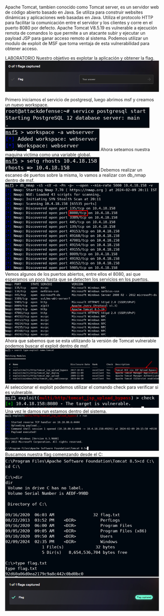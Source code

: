 Apache Tomcat, tambien conocido como Tomcat server, es un servidor web de código abierto basado en Java.
Se utiliza para construir websites dinámicas y aplicaciones web basadas en Java.
Utiliza el protocolo HTTP para facilitar la comunicación entre el servidor y los clientes y corre en el puerto 8080 por defecto.
Apache Tomcat V8.5.19 es vulnerable a ejecución remota de comandos lo que permite a un atacante subir y ejecutar un payload JSP para ganar acceso remoto al sistema.
Podemos utilizar un modulo de exploit de MSF que toma ventaja de esta vulnerabilidad para obtener acceso.

LABORATORIO
Nuestro objetivo es explotar la aplicación y obtener la flag.
![](../../../Images/Pasted%20image%2020240209113456.png)

Primero iniciamos el servicio de postgresql, luego abrimos msf y creamos un nuevo workspace.
![](../../../Images/Pasted%20image%2020240209113734.png)
![](../../../Images/Pasted%20image%2020240209113802.png)
Ahora seteamos nuestra maquina victima como una variable global.
![](../../../Images/Pasted%20image%2020240209113845.png)
Debemos realizar un escaneo de puertos sobre la misma, lo vamos a realizar con db_nmap dentro de msf.
![](../../../Images/Pasted%20image%2020240209114203.png)
Vemos algunos de los puertos abiertos, entre ellos el 8080, asi que esperamos un poco hasta que se detecten los servicios en los puertos.
![](../../../Images/Pasted%20image%2020240209114311.png)
Ahora que sabemos que se esta utilizando la versión de Tomcat vulnerable podemos buscar el exploit dentro de msf.
![](../../../Images/Pasted%20image%2020240209114422.png)
Al seleccionar el exploit podemos utilizar el comando check para verificar si es vulnerable.
![](../../../Images/Pasted%20image%2020240209114545.png)
Una vez le damos run estamos dentro del sistema.
![](../../../Images/Pasted%20image%2020240209114609.png)
Buscamos nuestra flag comenzando desde el C:
![](../../../Images/Pasted%20image%2020240209114714.png)
![](../../../Images/Pasted%20image%2020240209114733.png)
